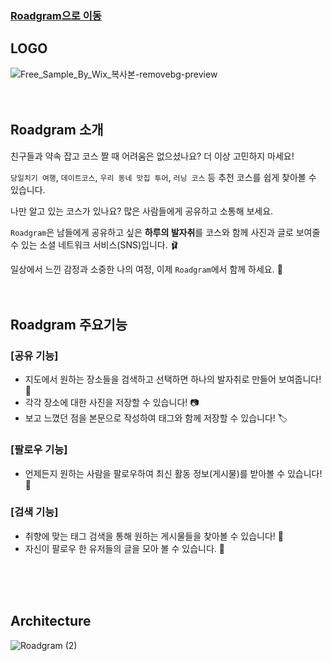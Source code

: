 ### [Roadgram으로 이동](https://roadgram.net)

## LOGO
![Free_Sample_By_Wix_복사본-removebg-preview](https://user-images.githubusercontent.com/91672778/156761371-8834f287-e7d2-4051-8efa-0fc04416f2fb.png)
<br>
<br>
<br>
## Roadgram 소개
친구들과 약속 잡고 코스 짤 때 어려움은 없으셨나요? 더 이상 고민하지 마세요!

`당일치기 여행`, `데이트코스`, `우리 동네 맛집 투어`, `러닝 코스` 등 추천 코스를 쉽게 찾아볼 수 있습니다.

나만 알고 있는 코스가 있나요? 많은 사람들에게 공유하고 소통해 보세요.

`Roadgram`은 남들에게 공유하고 싶은 **하루의 발자취**를 코스와 함께 사진과 글로 보여줄 수 있는 소셜 네트워크 서비스(SNS)입니다. 🩰

일상에서 느낀 감정과 소중한 나의 여정, 이제 `Roadgram`에서 함께 하세요. 🚶
<br>
<br>
<br>

## Roadgram 주요기능 
### [공유 기능]
- 지도에서 원하는 장소들을 검색하고 선택하면 하나의 발자취로 만들어 보여줍니다! 👣
- 각각 장소에 대한 사진을 저장할 수 있습니다! 📷
- 보고 느꼈던 점을 본문으로 작성하여 태그와 함께 저장할 수 있습니다! 🏷

### [팔로우 기능]
- 언제든지 원하는 사람을 팔로우하여 최신 활동 정보(게시물)를 받아볼 수 있습니다! 🤝

### [검색 기능] 
- 취향에 맞는 태그 검색을 통해 원하는 게시물들을 찾아볼 수 있습니다! 👀
- 자신이 팔로우 한 유저들의 글을 모아 볼 수 있습니다. 📃
<br>
<br>
<br>

## Architecture
![Roadgram (2)](https://user-images.githubusercontent.com/91672778/156910543-c8ed6b25-2c2d-48f0-b173-fb41ba007fc8.png)



